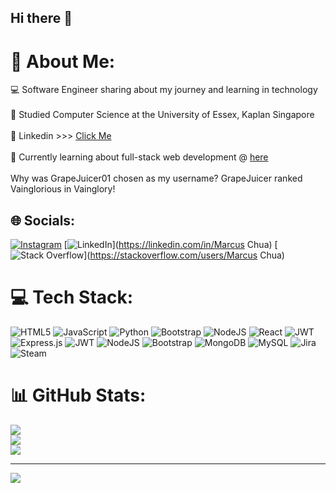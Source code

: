 ## Hi there 👋
# 💫 About Me:
💻 Software Engineer sharing about my journey and learning in technology<br/><br>🥊 Studied Computer Science at the University of Essex, Kaplan Singapore<br/><br>📐 Linkedin >>> [Click Me](https://www.linkedin.com/in/marcus-chua-7a5491203/)<br/><br>🗿 Currently learning about full-stack web development @ [here](https://www.udemy.com/course/the-web-developer-bootcamp/?couponCode=CMCPSALE24)<br/><br>Why was GrapeJuicer01 chosen as my username? GrapeJuicer ranked Vainglorious in Vainglory!


## 🌐 Socials:
[![Instagram](https://img.shields.io/badge/Instagram-%23E4405F.svg?logo=Instagram&logoColor=white)](https://instagram.com/marcus.ckf) [![LinkedIn](https://img.shields.io/badge/LinkedIn-%230077B5.svg?logo=linkedin&logoColor=white)](https://linkedin.com/in/Marcus Chua) [![Stack Overflow](https://img.shields.io/badge/-Stackoverflow-FE7A16?logo=stack-overflow&logoColor=white)](https://stackoverflow.com/users/Marcus Chua) 

# 💻 Tech Stack:
![HTML5](https://img.shields.io/badge/html5-%23E34F26.svg?style=for-the-badge&logo=html5&logoColor=white) ![JavaScript](https://img.shields.io/badge/javascript-%23323330.svg?style=for-the-badge&logo=javascript&logoColor=%23F7DF1E) ![Python](https://img.shields.io/badge/python-3670A0?style=for-the-badge&logo=python&logoColor=ffdd54) ![Bootstrap](https://img.shields.io/badge/bootstrap-%238511FA.svg?style=for-the-badge&logo=bootstrap&logoColor=white) ![NodeJS](https://img.shields.io/badge/node.js-6DA55F?style=for-the-badge&logo=node.js&logoColor=white) ![React](https://img.shields.io/badge/react-%2320232a.svg?style=for-the-badge&logo=react&logoColor=%2361DAFB) ![JWT](https://img.shields.io/badge/JWT-black?style=for-the-badge&logo=JSON%20web%20tokens) ![Express.js](https://img.shields.io/badge/express.js-%23404d59.svg?style=for-the-badge&logo=express&logoColor=%2361DAFB) ![JWT](https://img.shields.io/badge/JWT-black?style=for-the-badge&logo=JSON%20web%20tokens) ![NodeJS](https://img.shields.io/badge/node.js-6DA55F?style=for-the-badge&logo=node.js&logoColor=white) ![Bootstrap](https://img.shields.io/badge/bootstrap-%238511FA.svg?style=for-the-badge&logo=bootstrap&logoColor=white) ![MongoDB](https://img.shields.io/badge/MongoDB-%234ea94b.svg?style=for-the-badge&logo=mongodb&logoColor=white) ![MySQL](https://img.shields.io/badge/mysql-4479A1.svg?style=for-the-badge&logo=mysql&logoColor=white) ![Jira](https://img.shields.io/badge/jira-%230A0FFF.svg?style=for-the-badge&logo=jira&logoColor=white) ![Steam](https://img.shields.io/badge/steam-%23000000.svg?style=for-the-badge&logo=steam&logoColor=white)
# 📊 GitHub Stats:
![](https://github-readme-stats.vercel.app/api?username=GrapeJuicer01&theme=dark&hide_border=true&include_all_commits=true&count_private=false)<br/>
![](https://github-readme-streak-stats.herokuapp.com/?user=GrapeJuicer01&theme=dark&hide_border=true)<br/>
![](https://github-readme-stats.vercel.app/api/top-langs/?username=GrapeJuicer01&theme=dark&hide_border=true&include_all_commits=true&count_private=false&layout=compact)

---
[![](https://visitcount.itsvg.in/api?id=GrapeJuicer01&icon=5&color=0)](https://visitcount.itsvg.in)

<!-- Proudly created with GPRM ( https://gprm.itsvg.in ) -->

<!--
**GrapeJuicer01/GrapeJuicer01** is a ✨ _special_ ✨ repository because its `README.md` (this file) appears on your GitHub profile.

Here are some ideas to get you started:

- 🔭 I’m currently working on ...
- 🌱 I’m currently learning ...
- 👯 I’m looking to collaborate on ...
- 🤔 I’m looking for help with ...
- 💬 Ask me about ...
- 📫 How to reach me: ...
- 😄 Pronouns: ...
- ⚡ Fun fact: ...
-->
